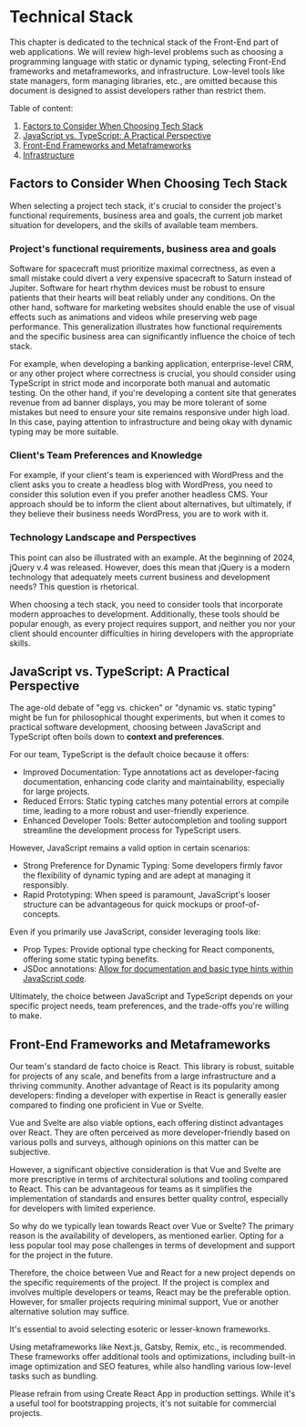 # Technical Stack

This chapter is dedicated to the technical stack of the Front-End part of web applications. We will review high-level problems such as choosing a programming language with static or dynamic typing, selecting Front-End frameworks and metaframeworks, and infrastructure. Low-level tools like state managers, form managing libraries, etc., are omitted because this document is designed to assist developers rather than restrict them.

Table of content:

1. [Factors to Consider When Choosing Tech Stack](#factors-to-consider-when-choosing-tech-stack)
2. [JavaScript vs. TypeScript: A Practical Perspective](#javascript-vs-typescript-a-practical-perspective)
3. [Front-End Frameworks and Metaframeworks](#front-end-frameworks-and-metaframeworks)
4. [Infrastructure](#infrastructure)

## Factors to Consider When Choosing Tech Stack

When selecting a project tech stack, it's crucial to consider the project's functional requirements, business area and goals, the current job market situation for developers, and the skills of available team members.

### Project's functional requirements, business area and goals

Software for spacecraft must prioritize maximal correctness, as even a small mistake could divert a very expensive spacecraft to Saturn instead of Jupiter. Software for heart rhythm devices must be robust to ensure patients that their hearts will beat reliably under any conditions. On the other hand, software for marketing websites should enable the use of visual effects such as animations and videos while preserving web page performance. This generalization illustrates how functional requirements and the specific business area can significantly influence the choice of tech stack.

For example, when developing a banking application, enterprise-level CRM, or any other project where correctness is crucial, you should consider using TypeScript in strict mode and incorporate both manual and automatic testing. On the other hand, if you're developing a content site that generates revenue from ad banner displays, you may be more tolerant of some mistakes but need to ensure your site remains responsive under high load. In this case, paying attention to infrastructure and being okay with dynamic typing may be more suitable.

### Client's Team Preferences and Knowledge

For example, if your client's team is experienced with WordPress and the client asks you to create a headless blog with WordPress, you need to consider this solution even if you prefer another headless CMS. Your approach should be to inform the client about alternatives, but ultimately, if they believe their business needs WordPress, you are to work with it.

### Technology Landscape and Perspectives

This point can also be illustrated with an example. At the beginning of 2024, jQuery v.4 was released. However, does this mean that jQuery is a modern technology that adequately meets current business and development needs? This question is rhetorical.

When choosing a tech stack, you need to consider tools that incorporate modern approaches to development. Additionally, these tools should be popular enough, as every project requires support, and neither you nor your client should encounter difficulties in hiring developers with the appropriate skills.

## JavaScript vs. TypeScript: A Practical Perspective

The age-old debate of "egg vs. chicken" or "dynamic vs. static typing" might be fun for philosophical thought experiments, but when it comes to practical software development, choosing between JavaScript and TypeScript often boils down to **context and preferences**.

For our team, TypeScript is the default choice because it offers:

* Improved Documentation: Type annotations act as developer-facing documentation, enhancing code clarity and maintainability, especially for large projects.
* Reduced Errors: Static typing catches many potential errors at compile time, leading to a more robust and user-friendly experience.
* Enhanced Developer Tools: Better autocompletion and tooling support streamline the development process for TypeScript users.

However, JavaScript remains a valid option in certain scenarios:

* Strong Preference for Dynamic Typing: Some developers firmly favor the flexibility of dynamic typing and are adept at managing it responsibly.
* Rapid Prototyping: When speed is paramount, JavaScript's looser structure can be advantageous for quick mockups or proof-of-concepts.

Even if you primarily use JavaScript, consider leveraging tools like:

* Prop Types: Provide optional type checking for React components, offering some static typing benefits.
* JSDoc annotations: [Allow for documentation and basic type hints within JavaScript code](https://ricostacruz.com/posts/typescript-jsdoc).

Ultimately, the choice between JavaScript and TypeScript depends on your specific project needs, team preferences, and the trade-offs you're willing to make.

## Front-End Frameworks and Metaframeworks

Our team's standard de facto choice is React. This library is robust, suitable for projects of any scale, and benefits from a large infrastructure and a thriving community. Another advantage of React is its popularity among developers: finding a developer with expertise in React is generally easier compared to finding one proficient in Vue or Svelte.

Vue and Svelte are also viable options, each offering distinct advantages over React. They are often perceived as more developer-friendly based on various polls and surveys, although opinions on this matter can be subjective.

However, a significant objective consideration is that Vue and Svelte are more prescriptive in terms of architectural solutions and tooling compared to React. This can be advantageous for teams as it simplifies the implementation of standards and ensures better quality control, especially for developers with limited experience.

So why do we typically lean towards React over Vue or Svelte? The primary reason is the availability of developers, as mentioned earlier. Opting for a less popular tool may pose challenges in terms of development and support for the project in the future.

Therefore, the choice between Vue and React for a new project depends on the specific requirements of the project. If the project is complex and involves multiple developers or teams, React may be the preferable option. However, for smaller projects requiring minimal support, Vue or another alternative solution may suffice.

It's essential to avoid selecting esoteric or lesser-known frameworks.

Using metaframeworks like Next.js, Gatsby, Remix, etc., is recommended. These frameworks offer additional tools and optimizations, including built-in image optimization and SEO features, while also handling various low-level tasks such as bundling.

Please refrain from using Create React App in production settings. While it's a useful tool for bootstrapping projects, it's not suitable for commercial projects.
